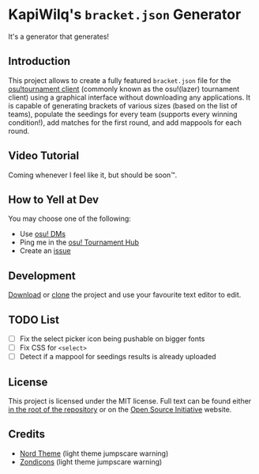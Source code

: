 # KapiWilq's `bracket.json` Generator

It's a generator that generates!

## Introduction

This project allows to create a fully featured `bracket.json` file for the [osu!tournament client](https://osu.ppy.sh/wiki/en/osu%21_tournament_client) (commonly known as the osu!(lazer) tournament client) using a graphical interface without downloading any applications. It is capable of generating brackets of various sizes (based on the list of teams), populate the seedings for every team (supports every winning condition!), add matches for the first round, and add mappools for each round.

## Video Tutorial

Coming whenever I feel like it, but should be soon™.

## How to Yell at Dev

You may choose one of the following:
- Use [osu! DMs](https://osu.ppy.sh/home/messages/users/5062061)
- Ping me in the [osu! Tournament Hub](https://tcomm.hivie.tn/resources/community?category=discord)
- Create an [issue](https://github.com/KapiWilq/bracket/issues/new/choose)

## Development

[Download](https://docs.github.com/en/repositories/working-with-files/using-files/downloading-source-code-archives) or [clone](https://docs.github.com/en/repositories/creating-and-managing-repositories/cloning-a-repository) the project and use your favourite text editor to edit.

## TODO List

- [ ] Fix the select picker icon being pushable on bigger fonts
- [ ] Fix CSS for `<select>`
- [ ] Detect if a mappool for seedings results is already uploaded

## License

This project is licensed under the MIT license. Full text can be found either [in the root of the repository](https://github.com/KapiWilq/blob/master/LICENSE) or on the [Open Source Initiative](https://opensource.org/license/MIT) website.

## Credits

- [Nord Theme](https://www.nordtheme.com/) (light theme jumpscare warning)
- [Zondicons](https://www.zondicons.com/) (light theme jumpscare warning)